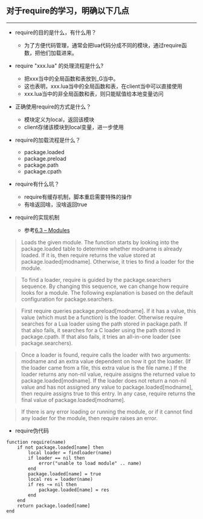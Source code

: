 ## 对于require的学习，明确以下几点
---

- require的目的是什么，有什么用？
    - 为了方便代码管理，通常会把lua代码分成不同的模块，通过require函数，把他们加载进来。

- require "xxx.lua" 的处理流程是什么?
    - 把xxx当中的全局函数和表放到_G当中。
    - 这也表明，xxx.lua当中的全局函数和表，在client当中可以直接使用
    - xxx.lua当中的非全局函数和表，则只能赋值给本地变量访问

- 正确使用require的方式是什么？
    - 模块定义为local，返回该模块
    - client存储该模块到local变量，进一步使用

- require的加载流程是什么？
    - package.loaded
    - package.preload
    - package.path
    - package.cpath

- require有什么坑？
    - require有缓存机制，脚本重启需要特殊的操作
    - 有啥返回啥，没啥返回true

- require的实现机制
    - 参考[6.3 – Modules](https://www.lua.org/manual/5.3/manual.html#pdf-require)


>Loads the given module. The function starts by looking into the package.loaded table to determine whether modname is already loaded. If it is, then require returns the value stored at package.loaded[modname]. Otherwise, it tries to find a loader for the module.

>To find a loader, require is guided by the package.searchers sequence. By changing this sequence, we can change how require looks for a module. The following explanation is based on the default configuration for package.searchers.

>First require queries package.preload[modname]. If it has a value, this value (which must be a function) is the loader. Otherwise require searches for a Lua loader using the path stored in package.path. If that also fails, it searches for a C loader using the path stored in package.cpath. If that also fails, it tries an all-in-one loader (see package.searchers).

>Once a loader is found, require calls the loader with two arguments: modname and an extra value dependent on how it got the loader. (If the loader came from a file, this extra value is the file name.) If the loader returns any non-nil value, require assigns the returned value to package.loaded[modname]. If the loader does not return a non-nil value and has not assigned any value to package.loaded[modname], then require assigns true to this entry. In any case, require returns the final value of package.loaded[modname].

>If there is any error loading or running the module, or if it cannot find any loader for the module, then require raises an error.

- require伪代码
```
function require(name)
    if not package.loaded[name] then
        local loader = findloader(name)
        if loader == nil then
            error("unable to load module" .. name)
        end
        package.loaded[name] = true
        local res = loader(name)
        if res ~= nil then
            package.loaded[name] = res
        end
    end
    return package.loaded[name]
end
```